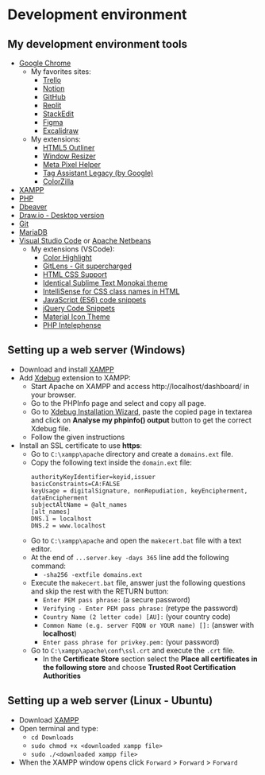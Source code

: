 # Development environment

## My development environment tools
- [Google Chrome](https://www.google.com/chrome/)
  - My favorites sites:
    - [Trello](https://trello.com/pt-BR)
    - [Notion](https://www.notion.so/)
    - [GitHub](https://github.com/)
    - [Replit](https://replit.com/)
    - [StackEdit](https://stackedit.io/)
    - [Figma](https://www.figma.com/)
    - [Excalidraw](https://excalidraw.com/)
  - My extensions:
    - [HTML5 Outliner](https://chrome.google.com/webstore/detail/html5-outliner/afoibpobokebhgfnknfndkgemglggomo)
    - [Window Resizer](https://chrome.google.com/webstore/detail/window-resizer/kkelicaakdanhinjdeammmilcgefonfh)
    - [Meta Pixel Helper](https://chrome.google.com/webstore/detail/meta-pixel-helper/fdgfkebogiimcoedlicjlajpkdmockpc)
    - [Tag Assistant Legacy (by Google)](https://chrome.google.com/webstore/detail/tag-assistant-legacy-by-g/kejbdjndbnbjgmefkgdddjlbokphdefk?hl=pt-br)
    - [ColorZilla](https://chrome.google.com/webstore/detail/colorzilla/bhlhnicpbhignbdhedgjhgdocnmhomnp?gclid=EAIaIQobChMIxLmy96jt-wIVI0FIAB33mwoDEAAYASAAEgJrqPD_BwE)
- [XAMPP](https://www.apachefriends.org/download.html)
- [PHP](https://www.php.net/downloads)
- [Dbeaver](https://dbeaver.io/download/)
- [Draw.io - Desktop version](https://www.diagrams.net/)
- [Git](https://git-scm.com/)
- [MariaDB](https://mariadb.org/download/?t=mariadb&p=mariadb&r=10.11.2&os=windows&cpu=x86_64&pkg=msi&m=fder)
- [Visual Studio Code](https://code.visualstudio.com/) or [Apache Netbeans](https://netbeans.apache.org/)
  - My extensions (VSCode):
    - [Color Highlight](https://marketplace.visualstudio.com/items?itemName=naumovs.color-highlight)
    - [GitLens - Git supercharged](https://marketplace.visualstudio.com/items?itemName=eamodio.gitlens)
    - [HTML CSS Support](https://marketplace.visualstudio.com/items?itemName=ecmel.vscode-html-css)
    - [Identical Sublime Text Monokai theme](https://marketplace.visualstudio.com/items?itemName=maximetinu.identical-sublime-monokai-csharp-theme-colorizer)
    - [IntelliSense for CSS class names in HTML](https://marketplace.visualstudio.com/items?itemName=Zignd.html-css-class-completion)
    - [JavaScript (ES6) code snippets](https://marketplace.visualstudio.com/items?itemName=xabikos.JavaScriptSnippets)
    - [jQuery Code Snippets](https://marketplace.visualstudio.com/items?itemName=donjayamanne.jquerysnippets)
    - [Material Icon Theme](https://marketplace.visualstudio.com/items?itemName=PKief.material-icon-theme)
    - [PHP Intelephense](https://marketplace.visualstudio.com/items?itemName=bmewburn.vscode-intelephense-client)

## Setting up a web server (Windows)
- Download and install [XAMPP](https://www.apachefriends.org/download.html)
- Add [Xdebug](https://xdebug.org/) extension to XAMPP:
  - Start Apache on XAMPP and access http://localhost/dashboard/ in your browser.
  - Go to the PHPInfo page and select and copy all page.
  - Go to [Xdebug Installation Wizard](https://xdebug.org/wizard), paste the copied page in textarea and click on **Analyse my phpinfo() output** button to get the correct Xdebug file.
  - Follow the given instructions
- Install an SSL certificate to use **https**:
  - Go to `C:\xampp\apache` directory and create a `domains.ext` file.
  - Copy the following text inside the `domain.ext` file:
	```
	authorityKeyIdentifier=keyid,issuer  
	basicConstraints=CA:FALSE  
	keyUsage = digitalSignature, nonRepudiation, keyEncipherment, dataEncipherment  
	subjectAltName = @alt_names  
	[alt_names]  
	DNS.1 = localhost  
	DNS.2 = www.localhost
	```
  - Go to `C:\xampp\apache` and open the `makecert.bat` file with a text editor.
  - At the end of `...server.key -days 365` line add the following command:
    - `-sha256 -extfile domains.ext`  
  - Execute the `makecert.bat` file, answer just the following questions and skip the rest with the RETURN button:
    - `Enter PEM pass phrase:` (a secure password)
    - `Verifying - Enter PEM pass phrase:` (retype the password)
    - `Country Name (2 letter code) [AU]:` (your country code)
    - `Common Name (e.g. server FQDN or YOUR name) []:` (answer with **localhost**)
    - `Enter pass phrase for privkey.pem:` (your password)
  - Go to `C:\xampp\apache\conf\ssl.crt` and execute the `.crt` file.
    - In the **Certificate Store** section select the **Place all certificates in the following store** and choose **Trusted Root Certification Authorities**

## Setting up a web server (Linux - Ubuntu)
- Download [XAMPP](https://www.apachefriends.org/download.html)
- Open terminal and type:
  - `cd Downloads`
  - `sudo chmod +x <downloaded xampp file>`
  - `sudo ./<downloaded xampp file>`
- When the XAMPP window opens click `Forward` > `Forward` > `Forward`

